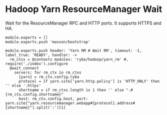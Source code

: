 
# Hadoop Yarn ResourceManager Wait

Wait for the ResourceManager RPC and HTTP ports. It supports HTTPS and HA.

    module.exports = []
    module.exports.push 'masson/bootstrap'

    module.exports.push header: 'Yarn RM # Wait RM', timeout: -1, label_true: 'READY', handler: ->
      rm_ctxs = @contexts modules: 'ryba/hadoop/yarn_rm' #, require('./index').configure
      @wait_connect
        servers: for rm_ctx in rm_ctxs
          {yarn} = rm_ctx.config.ryba
          protocol = if yarn.site['yarn.http.policy'] is 'HTTP_ONLY' then '' else '.https'
          shortname = if rm_ctxs.length is 1 then '' else ".#{rm_ctx.config.shortname}"
          host: rm_ctx.config.host, port: yarn.site["yarn.resourcemanager.webapp#{protocol}.address#{shortname}"].split(':')[1]

